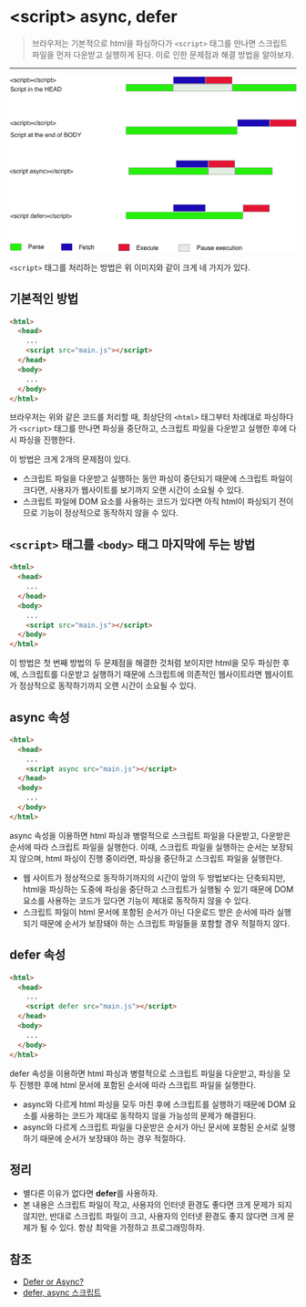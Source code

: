 # &lt;script&gt; async, defer

> 브라우저는 기본적으로 html을 파싱하다가 `<script>` 태그를 만나면 스크립트 파일을 먼저 다운받고 실행하게 된다. 이로 인한 문제점과 해결 방법을 알아보자.

---

![script_async_defer](images/script_async_defer.png)

`<script>` 태그를 처리하는 방법은 위 이미지와 같이 크게 네 가지가 있다.

## 기본적인 방법

```html
<html>
  <head>
    ...
    <script src="main.js"></script>
  </head>
  <body>
    ...
  </body>
</html>
```

브라우저는 위와 같은 코드를 처리할 때, 최상단의 `<html>` 태그부터 차례대로 파싱하다가 `<script>` 태그를 만나면 파싱을 중단하고, 스크립트 파일을 다운받고 실행한 후에 다시 파싱을 진행한다.

이 방법은 크게 2개의 문제점이 있다.

- 스크립트 파일을 다운받고 실행하는 동안 파싱이 중단되기 때문에 스크립트 파일이 크다면, 사용자가 웹사이트를 보기까지 오랜 시간이 소요될 수 있다.
- 스크립트 파일에 DOM 요소를 사용하는 코드가 있다면 아직 html이 파싱되기 전이므로 기능이 정상적으로 동작하지 않을 수 있다.

## `<script>` 태그를 `<body>` 태그 마지막에 두는 방법

```html
<html>
  <head>
    ...
  </head>
  <body>
    ...
    <script src="main.js"></script>
  </body>
</html>
```

이 방법은 첫 번째 방법의 두 문제점을 해결한 것처럼 보이지만 html을 모두 파싱한 후에, 스크립트를 다운받고 실행하기 때문에 스크립트에 의존적인 웹사이트라면 웹사이트가 정상적으로 동작하기까지 오랜 시간이 소요될 수 있다.

## async 속성

```html
<html>
  <head>
    ...
    <script async src="main.js"></script>
  </head>
  <body>
    ...
  </body>
</html>
```

async 속성을 이용하면 html 파싱과 병렬적으로 스크립트 파일을 다운받고, 다운받은 순서에 따라 스크립트 파일을 실행한다. 이때, 스크립트 파일을 실행하는 순서는 보장되지 않으며, html 파싱이 진행 중이라면, 파싱을 중단하고 스크립트 파일을 실행한다.

- 웹 사이트가 정상적으로 동작하기까지의 시간이 앞의 두 방법보다는 단축되지만, html을 파싱하는 도중에 파싱을 중단하고 스크립트가 실행될 수 있기 때문에 DOM 요소를 사용하는 코드가 있다면 기능이 제대로 동작하지 않을 수 있다.
- 스크립트 파일이 html 문서에 포함된 순서가 아닌 다운로드 받은 순서에 따라 실행되기 때문에 순서가 보장돼야 하는 스크립트 파일들을 포함할 경우 적절하지 않다.

## defer 속성

```html
<html>
  <head>
    ...
    <script defer src="main.js"></script>
  </head>
  <body>
    ...
  </body>
</html>
```

defer 속성을 이용하면 html 파싱과 병렬적으로 스크립트 파일을 다운받고, 파싱을 모두 진행한 후에 html 문서에 포함된 순서에 따라 스크립트 파일을 실행한다.

- async와 다르게 html 파싱을 모두 마친 후에 스크립트를 실행하기 때문에 DOM 요소를 사용하는 코드가 제대로 동작하지 않을 가능성의 문제가 해결된다.
- async와 다르게 스크립트 파일을 다운받은 순서가 아닌 문서에 포함된 순서로 실행하기 때문에 순서가 보장돼야 하는 경우 적절하다.

## 정리

- 별다른 이유가 없다면 **defer**를 사용하자.
- 본 내용은 스크립트 파일이 작고, 사용자의 인터넷 환경도 좋다면 크게 문제가 되지 않지만, 반대로 스크립트 파일이 크고, 사용자의 인터넷 환경도 좋지 않다면 크게 문제가 될 수 있다. 항상 최악을 가정하고 프로그래밍하자.

## 참조

- [Defer or Async?](https://javascriptanswers.com/defer-or-async/)
- [defer, async 스크립트](https://ko.javascript.info/script-async-defer)
